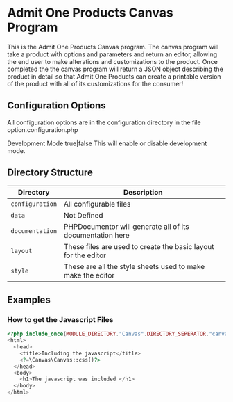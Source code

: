 # Admit One Products Canvas Program

This is the Admit One Products Canvas program. The canvas program will take a product with options and parameters and 
return an editor, allowing the end user to make alterations and customizations to the product. Once completed the 
the canvas program will return a JSON object describing the product in detail so that Admit One Products can create
a printable version of the product with all of its customizations for the consumer!

## Configuration Options

All configuration options are in the configuration directory in the file option.configuration.php

Development Mode true|false
This will enable or disable development mode.

## Directory Structure
Directory | Description
--- | --- 
`configuration` | All configurable files
`data` | Not Defined
`documentation` | PHPDocumentor will generate all of its documentation here
`layout` | These files are used to create the basic layout for the editor
`style` | These are all the style sheets used to make make the editor

## Examples
### How to get the Javascript Files
```php
<?php include_once(MODULE_DIRECTORY."Canvas".DIRECTORY_SEPERATOR."canvas.module.php"); ?>
<html>
  <head>
    <title>Including the javascript</title>
    <?=\Canvas\Canvas::css()?>
  </head>
  <body>
    <h1>The javascript was included </h1>
  </body>
</html>
```


